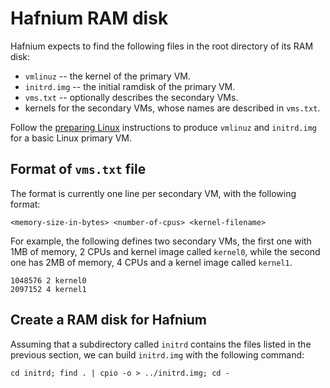 # Hafnium RAM disk

Hafnium expects to find the following files in the root directory of its RAM
disk:

   * `vmlinuz` -- the kernel of the primary VM.
   * `initrd.img` -- the initial ramdisk of the primary VM.
   * `vms.txt` -- optionally describes the secondary VMs.
   * kernels for the secondary VMs, whose names are described in `vms.txt`.

Follow the [preparing Linux](PreparingLinux.md) instructions to produce
`vmlinuz` and `initrd.img` for a basic Linux primary VM.

## Format of `vms.txt` file
The format is currently one line per secondary VM, with the following format:

``` shell
<memory-size-in-bytes> <number-of-cpus> <kernel-filename>
```

For example, the following defines two secondary VMs, the first one with 1MB of
memory, 2 CPUs and kernel image called `kernel0`, while the second one has 2MB
of memory, 4 CPUs and a kernel image called  `kernel1`.

``` shell
1048576 2 kernel0
2097152 4 kernel1
```

## Create a RAM disk for Hafnium

Assuming that a subdirectory called `initrd` contains the files listed in the
previous section, we can build `initrd.img` with the following command:

```shell
cd initrd; find . | cpio -o > ../initrd.img; cd -
```
